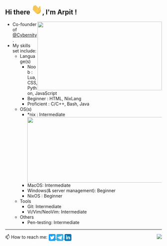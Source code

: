 <h2>Hi there <img src="https://raw.githubusercontent.com/ABSphreak/ABSphreak/master/gifs/Hi.gif" height="33px">, I'm Arpit !</h2>

<a href="https://github.com/proffapt">
<img height="220em" width="400em" src="https://github-readme-stats-eight-theta.vercel.app/api/top-langs/?username=proffapt&layout=compact&langs_count=8&theme=nightowl" align="right"/>
</a>

* Co-founder of [@Cybernity](https://cybernity.org) .<br>
* My skills set include:
  - Language(s)
    - Noob : Lua, CSS, Python, JavaScript
    - Beginner : HTML, NixLang
    - Proficient : C/C++, Bash, Java
  - OS(s)
    - *nix : Intermediate
      <a href="https://github.com/proffapt">
      <img height="210em" width="480em" src="https://github-readme-stats-eight-theta.vercel.app/api?username=proffapt&show_icons=true&theme=nightowl&include_all_commits=true&count_private=true" align="right"/>
      </a>
    - MacOS: Intermediate
    - Windows(& server management): Beginner
    - NixOS : Beginner
  - Tools
    - Git: Intermediate
    - Vi/Vim/NeoVim: Intermediate
  - Others
    - Pen-testing: Intermediate

<!--
<p align = "center">
 <img src="https://activity-graph.herokuapp.com/graph?username=proffapt&theme=redical">
</p>  
-->
<hr>
<p align="left">
📫 How to reach me:   

<a href="https://twitter.com/proffapt">
  <img align="center" alt="proffapt's Twitter " width="22px" src="https://raw.githubusercontent.com/edent/SuperTinyIcons/master/images/svg/twitter.svg" />
</a>
<a href="https://t.me/proffapt">
  <img align="center" alt="proffapt's Telegram" width="22px" src="https://raw.githubusercontent.com/edent/SuperTinyIcons/master/images/svg/telegram.svg" />
</a>
<a href="https://www.linkedin.com/in/proffapt/">
  <img align="center" alt="proffapt's LinkedIn" width="22px" src="https://raw.githubusercontent.com/edent/SuperTinyIcons/master/images/svg/linkedin.svg" />
</a> 
<a href="https://www.linkedin.com/in/proffapt/">
  <img src="https://komarev.com/ghpvc/?username=proffapt&style=flat-square" align="right"/>
</a> 
</p>

 
